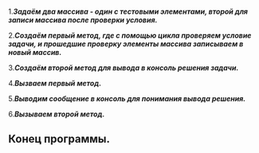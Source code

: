 1._**Задаём два массива - один с тестовыми элементами, второй для записи массива после проверки условия.**_

2._**Создаём первый метод, где с помощью цикла проверяем условие задачи, и прошедшие проверку элементы массива записываем в новый массив.**_

3._**Создаём второй метод для вывода в консоль решения задачи.**_

4._**Вызваем первый метод.**_

5._**Выводим сообщение в консоль для понимания вывода решения.**_

6._**Вызываем второй метод.**_

## Конец программы. 